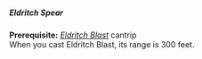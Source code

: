##### Eldritch Spear

**Prerequisite:**
_[<span class="spell">Eldritch Blast</span>](#Eldritch_Blast_eldritch_blast)_ cantrip
\
When you cast Eldritch Blast, its range is 300 feet.
